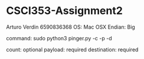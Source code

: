 # CSCI353-Assignment2
Arturo Verdin
6590836368
OS: Mac OSX
Endian: Big

command: 
sudo python3 pinger.py -c <count> -p <payload> -d <destination>

count: optional
payload: required
destination: required